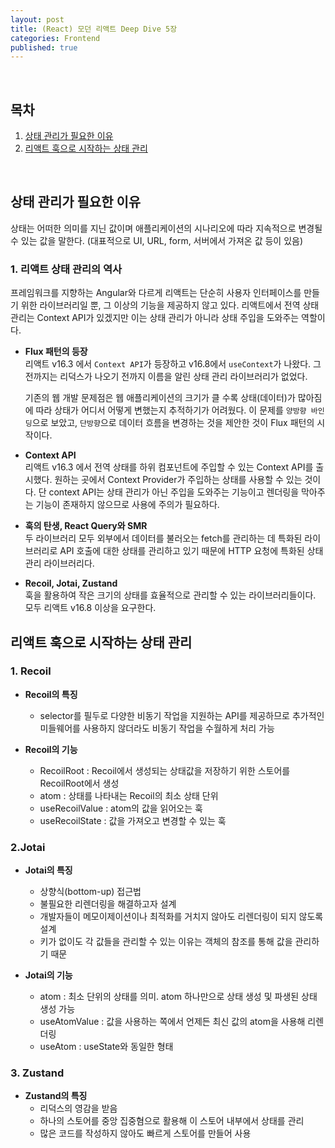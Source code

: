 ```yaml
---
layout: post
title: (React) 모던 리액트 Deep Dive 5장
categories: Frontend
published: true
---
```


<br>

## 목차

1. [상태 관리가 필요한 이유](#상태-관리가-필요한-이유)
2. [리액트 훅으로 시작하는 상태 관리](#리액트-훅으로-시작하는-상태-관리)

<br>

## 상태 관리가 필요한 이유
상태는 어떠한 의미를 지닌 값이며 애플리케이션의 시나리오에 따라 지속적으로 변경될 수 있는 값을 말한다. (대표적으로 UI, URL, form, 서버에서 가져온 값 등이 있음)

### 1. 리액트 상태 관리의 역사
프레임워크를 지향하는 Angular와 다르게 리액트는 단순히 사용자 인터페이스를 만들기 위한 라이브러리일 뿐, 그 이상의 기능을 제공하지 않고 있다. 리액트에서 전역 상태 관리는 Context API가 있겠지만 이는 상태 관리가 아니라 상태 주입을 도와주는 역할이다.

- **Flux 패턴의 등장** <br>
  리액트 v16.3 에서 `Context API`가 등장하고 v16.8에서 `useContext`가 나왔다. 그 전까지는 리덕스가 나오기 전까지 이름을 알린 상태 관리 라이브러리가 없었다.

  기존의 웹 개발 문제점은 웹 애플리케이션의 크기가 클 수록 상태(데이터)가 많아짐에 따라 상태가 어디서 어떻게 변했는지 추적하기가 어려웠다. 이 문제를 `양방향 바인딩`으로 보았고, `단방향`으로 데이터 흐름을 변경하는 것을 제안한 것이 Flux 패턴의 시작이다.

- **Context API** <br>
  리액트 v16.3 에서 전역 상태를 하위 컴포넌트에 주입할 수 있는 Context API를 출시했다. 원하는 곳에서 Context Provider가 주입하는 상태를 사용할 수 있는 것이다. 단 context API는 상태 관리가 아닌 주입을 도와주는 기능이고 렌더링을 막아주는 기능이 존재하지 않으므로 사용에 주의가 필요하다. 

- **훅의 탄생, React Query와 SMR** <br>
  두 라이브러리 모두 외부에서 데이터를 불러오는 fetch를 관리하는 데 특화된 라이브러리로 API 호출에 대한 상태를 관리하고 있기 때문에 HTTP 요청에 특화된 상태 관리 라이브러리다. 

- **Recoil, Jotai, Zustand** <br>
  훅을 활용하여 작은 크기의 상태를 효율적으로 관리할 수 있는 라이브러리들이다. 모두 리액트 v16.8 이상을 요구한다. 

## 리액트 훅으로 시작하는 상태 관리
### 1. Recoil
- **Recoil의 특징** <br>
  - selector를 필두로 다양한 비동기 작업을 지원하는 API를 제공하므로 추가적인 미들웨어를 사용하지 않더라도 비동기 작업을 수월하게 처리 가능

- **Recoil의 기능** <br>
  - RecoilRoot : Recoil에서 생성되는 상태값을 저장하기 위한 스토어를 RecoilRoot에서 생성
  - atom : 상태를 나타내는 Recoil의 최소 상태 단위
  - useRecoilValue : atom의 값을 읽어오는 훅
  - useRecoilState : 값을 가져오고 변경할 수 있는 훅

### 2.Jotai
- **Jotai의 특징** <br>
  - 상향식(bottom-up) 접근법
  - 불필요한 리렌더링을 해결하고자 설계
  - 개발자들이 메모이제이션이나 최적화를 거치지 않아도 리렌더링이 되지 않도록 설계
  - 키가 없이도 각 값들을 관리할 수 있는 이유는 객체의 참조를 통해 값을 관리하기 때문

- **Jotai의 기능** <br>
  - atom : 최소 단위의 상태를 의미. atom 하나만으로 상태 생성 및 파생된 상태 생성 가능
  - useAtomValue : 값을 사용하는 쪽에서 언제든 최신 값의 atom을 사용해 리렌더링
  - useAtom : useState와 동일한 형태

### 3. Zustand
- **Zustand의 특징** <br>
  - 리덕스의 영감을 받음
  - 하나의 스토어를 중앙 집중혐으로 활용해 이 스토어 내부에서 상태를 관리
  - 많은 코드를 작성하지 않아도 빠르게 스토어를 만들어 사용
